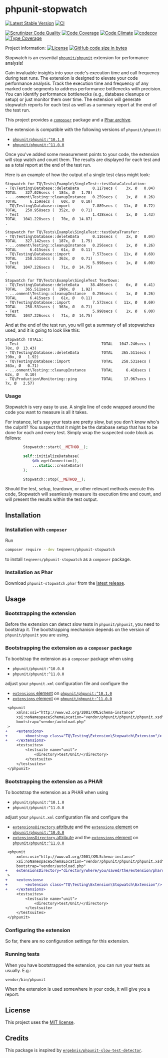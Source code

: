# phpunit-stopwatch

[![Latest Stable Version](https://poser.pugx.org/teqneers/phpunit-stopwatch/v/stable)](https://packagist.org/packages/teqneers/phpunit-stopwatch)
[![CI](https://github.com/teqneers/phpunit-stopwatch/actions/workflows/ci.yml/badge.svg)](https://github.com/teqneers/phpunit-stopwatch/actions)

[![Scrutinizer Code Quality](https://scrutinizer-ci.com/g/teqneers/phpunit-stopwatch/badges/quality-score.png?b=main)](https://scrutinizer-ci.com/g/teqneers/phpunit-stopwatch/?branch=main)
[![Code Coverage](https://scrutinizer-ci.com/g/teqneers/phpunit-stopwatch/badges/coverage.png?b=main)](https://scrutinizer-ci.com/g/teqneers/phpunit-stopwatch/?branch=main)
[![Code Climate](https://codeclimate.com/github/teqneers/phpunit-stopwatch/badges/gpa.svg)](https://codeclimate.com/github/teqneers/phpunit-stopwatch)
[![codecov](https://codecov.io/gh/teqneers/phpunit-stopwatch/graph/badge.svg?token=U1T7ZGW5XW)](https://codecov.io/gh/teqneers/phpunit-stopwatch)
[![Type Coverage](https://shepherd.dev/github/teqneers/phpunit-stopwatch/coverage.svg)](https://shepherd.dev/github/teqneers/phpunit-stopwatch)

Project
information: [![License](https://img.shields.io/github/license/teqneers/phpunit-stopwatch.svg?style=flat)](https://img.shields.io/github/license/teqneers/phpunit-stopwatch.svg?style=flat)
[![GitHub code size in bytes](https://img.shields.io/github/languages/code-size/teqneers/phpunit-stopwatch.svg?style=flat)]((https://img.shields.io/github/languages/code-size/teqneers/phpunit-stopwatch.svg?style=flat))

Stopwatch is an essential [`phpunit/phpunit`](https://github.com/sebastianbergmann/phpunit) extension for performance
analysis!

Gain invaluable insights into your code's execution time and call frequency during test runs. The extension is designed
to elevate your code performance analysis. Track the execution time and frequency of any marked code segments to address
performance bottlenecks with precision.
You can identify performance bottlenecks (e.g., database cleanups or setup) or just monitor them over time. The
extension will generate stopwatch reports for each test as well as a summary report at the end of the test run.

This project provides a [`composer`](https://getcomposer.org) package and
a [Phar archive](https://www.php.net/manual/en/book.phar.php).

The extension is compatible with the following versions of `phpunit/phpunit`:

- [`phpunit/phpunit:^10.1.0`](https://github.com/sebastianbergmann/phpunit/tree/10.1.0)
- [`phpunit/phpunit:^11.0.0`](https://github.com/sebastianbergmann/phpunit/tree/11.0.0)

Once you've added some measurement points to your code, the extension will stop watch and count them. The results are
displayed for each test and as a total report at the end of the test run.

Here is an example of how the output of a single test class might look:

```console
Stopwatch for TQ\Tests\Example\SingleTest::testDataCalculation:
- TQ\Testing\Database::deleteData      0.117secs (    3x, Ø   0.04) TOTAL    327.026secs (  184x, Ø   1.78)
- ...onment\Testing::cleanupInstance   0.259secs (    1x, Ø   0.26) TOTAL      6.159secs (   60x, Ø   0.10)
- TQ\Testing\Database::import          7.889secs (   11x, Ø   0.72) TOTAL    250.958secs (  352x, Ø   0.71)
- Test                                 1.428secs (    1x, Ø   1.43) TOTAL   1041.228secs (   70x, Ø  14.87)
.

Stopwatch for TQ\Tests\Example\SingleTest::testDataTransfer:
- TQ\Testing\Database::deleteData      0.116secs (    3x, Ø   0.04) TOTAL    327.142secs (  187x, Ø   1.75)
- ...onment\Testing::cleanupInstance   0.256secs (    1x, Ø   0.26) TOTAL      6.415secs (   61x, Ø   0.11)
- TQ\Testing\Database::import          7.573secs (   11x, Ø   0.69) TOTAL    258.531secs (  363x, Ø   0.71)
- Test                                 5.998secs (    1x, Ø   6.00) TOTAL   1047.226secs (   71x, Ø  14.75)
.

Stopwatch for TQ\Tests\Example\SingleTest TearDown:
- TQ\Testing\Database::deleteData     38.486secs (    6x, Ø   6.41) TOTAL    365.511secs (  190x, Ø   1.92)
- ...onment\Testing::cleanupInstance   0.256secs (    1x, Ø   0.26) TOTAL      6.415secs (   61x, Ø   0.11)
- TQ\Testing\Database::import          7.573secs (   11x, Ø   0.69) TOTAL    258.531secs (  363x, Ø   0.71)
- Test                                 5.998secs (    1x, Ø   6.00) TOTAL   1047.226secs (   71x, Ø  14.75)
```

And at the end of the test run, you will get a summary of all stopwatches used, and it is going to look like this:

```console
Stopwatch TOTALS:
- Test                                     TOTAL   1047.246secs (   78x, Ø  13.43)
- TQ\Testing\Database::deleteData          TOTAL    365.511secs (  190x, Ø   1.92)
- TQ\Testing\Database::import              TOTAL    258.531secs (  363x, Ø   0.71)
- ...onment\Testing::cleanupInstance       TOTAL      6.416secs (   62x, Ø   0.10)
- TQ\Production\Monitoring::ping           TOTAL     17.967secs (    7x, Ø   2.57)
```

### Usage

Stopwatch is very easy to use. A single line of code wrapped around the code you want to measure is all it takes.

For instance, let's say your tests are pretty slow, but you don't know who's the culprit? You suspect that it might be
the
database setup that has to be done for each and every test. Simply wrap the suspected code block as follows:

```php
        Stopwatch::start(__METHOD__);

        self::initializeDatabase(
            $db->getConnection(),
            ...static::createData()
        );

        Stopwatch::stop(__METHOD__);
```

Should the test, setup, teardown, or other relevant methods execute this code, Stopwatch will seamlessly measure its
execution time and count, and will present the results within the test output.

## Installation

### Installation with `composer`

Run

```sh
composer require --dev teqneers/phpunit-stopwatch
```

to install `teqneers/phpunit-stopwatch` as a `composer` package.

### Installation as Phar

Download `phpunit-stopwatch.phar` from
the [latest release](https://github.com/teqneers/phpunit-stopwatch/releases/latest).

## Usage

### Bootstrapping the extension

Before the extension can detect slow tests in `phpunit/phpunit`, you need to bootstrap it. The bootstrapping mechanism
depends on the version of `phpunit/phpunit` you are using.

### Bootstrapping the extension as a `composer` package

To bootstrap the extension as a `composer` package when using

- `phpunit/phpunit:^10.0.0`
- `phpunit/phpunit:^11.0.0`

adjust your `phpunit.xml` configuration file and configure the

- [`extensions` element](https://docs.phpunit.de/en/10.5/configuration.html#the-extensions-element)
  on [`phpunit/phpunit:^10.1.0`](https://docs.phpunit.de/en/10.5/)
- [`extensions` element](https://docs.phpunit.de/en/11.0/configuration.html#the-extensions-element)
  on [`phpunit/phpunit:^11.0.0`](https://docs.phpunit.de/en/11.0/)

```diff
 <phpunit
     xmlns:xsi="http://www.w3.org/2001/XMLSchema-instance"
     xsi:noNamespaceSchemaLocation="vendor/phpunit/phpunit/phpunit.xsd"
     bootstrap="vendor/autoload.php"
 >
+    <extensions>
+        <bootstrap class="TQ\Testing\Extension\Stopwatch\Extension"/>
+    </extensions>
     <testsuites>
         <testsuite name="unit">
             <directory>test/Unit/</directory>
         </testsuite>
     </testsuites>
 </phpunit>
```

### Bootstrapping the extension as a PHAR

To bootstrap the extension as a PHAR when using

- `phpunit/phpunit:^10.1.0`
- `phpunit/phpunit:^11.0.0`

adjust your `phpunit.xml` configuration file and configure the

- [`extensionsDirectory` attribute](https://docs.phpunit.de/en/10.5/configuration.html#the-extensionsdirectory-attribute)
  and the [`extensions` element](https://docs.phpunit.de/en/10.5/configuration.html#the-extensions-element)
  on [`phpunit/phpunit:^10.0.0`](https://docs.phpunit.de/en/10.5/)
- [`extensionsDirectory` attribute](https://docs.phpunit.de/en/11.0/configuration.html#the-extensionsdirectory-attribute)
  and the [`extensions` element](https://docs.phpunit.de/en/11.0/configuration.html#the-extensions-element)
  on [`phpunit/phpunit:^11.0.0`](https://docs.phpunit.de/en/11.0/)

```diff
 <phpunit
     xmlns:xsi="http://www.w3.org/2001/XMLSchema-instance"
     xsi:noNamespaceSchemaLocation="vendor/phpunit/phpunit/phpunit.xsd"
     bootstrap="vendor/autoload.php"
+    extensionsDirectory="directory/where/you/saved/the/extension/phars"
 >
+    <extensions>
+        <extension class="TQ\Testing\Extension\Stopwatch\Extension"/>
+    </extensions>
     <testsuites>
         <testsuite name="unit">
             <directory>test/Unit/</directory>
         </testsuite>
     </testsuites>
 </phpunit>
```

### Configuring the extension

So far, there are no configuration settings for this extension.

### Running tests

When you have bootstrapped the extension, you can run your tests as usually. E.g.:

```sh
vendor/bin/phpunit
```

When the extension is used somewhere in your code, it will give you a report:

## License

This project uses the [MIT license](LICENSE.md).

## Credits

This package is inspired by [`ergebnis/phpunit-slow-test-detector`](https://github.com/ergebnis/phpunit-slow-test-detector/).
